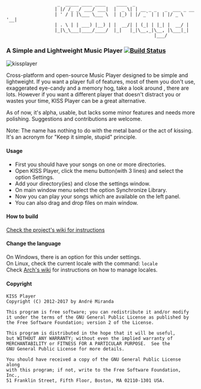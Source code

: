                        _  _____ ____ ____    ____  _
                      | |/ /_ _/ ___/ ___|  |  _ \| | __ _ _   _  ___ _ __
                      | ' / | |\___ \___ \  | |_) | |/ _` | | | |/ _ \ '__|
                      | . \ | | ___) |__) | |  __/| | (_| | |_| |  __/ |
                      |_|\_\___|____/____/  |_|   |_|\__,_|\__, |\___|_|
                                                           |___/

### A Simple and Lightweight Music Player [![Build Status](https://travis-ci.org/andreldm/kissplayer.svg?branch=master)](https://travis-ci.org/andreldm/kissplayer)

![kissplayer](https://cloud.githubusercontent.com/assets/599565/6767569/9a85cff8-d015-11e4-9574-1f1b7b7a9213.png)


Cross-platform and open-source Music Player designed to be simple and lightweight.
If you want a player full of features, most of them you don't use, exaggerated eye-candy and a memory hog, take a look around , there are lots. However if you want a different player that doesn't distract you or wastes your time, KISS Player can be a great alternative.

As of now, it's alpha, usable, but lacks some minor features and needs more polishing. Suggestions and contributions are welcome.

Note: The name has nothing to do with the metal band or the act of kissing. It's an acronym for "Keep it simple, stupid" principle.

#### Usage

- First you should have your songs on one or more directories.
- Open KISS Player, click the menu button(with 3 lines) and select the option Settings.
- Add your directory(ies) and close the settings window.
- On main window menu select the option Synchronize Library.
- Now you can play your songs which are available on the left panel.
- You can also drag and drop files on main window.

#### How to build

[Check the project's wiki for instructions](https://github.com/andreldm/kissplayer/wiki/Building%20from%20source)

#### Change the language
On Windows, there is an option for this under settings.<br/>
On Linux, check the current locale with the command: `locale`<br/>
Check [Arch's wiki](https://wiki.archlinux.org/index.php/Locale#Setting_the_locale) for instructions on how to manage locales.

#### Copyright
    KISS Player
    Copyright (C) 2012-2017 by André Miranda

    This program is free software; you can redistribute it and/or modify
    it under the terms of the GNU General Public License as published by
    the Free Software Foundation; version 2 of the License.

    This program is distributed in the hope that it will be useful,
    but WITHOUT ANY WARRANTY; without even the implied warranty of
    MERCHANTABILITY or FITNESS FOR A PARTICULAR PURPOSE.  See the
    GNU General Public License for more details.

    You should have received a copy of the GNU General Public License along
    with this program; if not, write to the Free Software Foundation, Inc.,
    51 Franklin Street, Fifth Floor, Boston, MA 02110-1301 USA.
